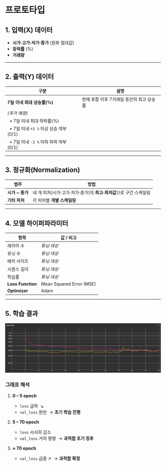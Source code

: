 #  프로토타입
## 1. 입력(X) 데이터
- **시가·고가·저가·종가** (원화 절대값)
- **등락률** (%)
- **거래량**

---

## 2. 출력(Y) 데이터
| 구분 | 설명 |
| ---- | ---- |
| **7일 이내 최대 상승률(%)** | 현재 포함 이후 7거래일 동안의 최고 상승률 |
| *(추가 예정)* | |
| &nbsp;&nbsp;• 7일 이내 최대 하락률(%) | |
| &nbsp;&nbsp;• 7일 이내 `+3 %` 이상 상승 여부 (0/1) | |
| &nbsp;&nbsp;• 7일 이내 `-3 %` 이하 하락 여부 (0/1) | |

---

## 3. 정규화(Normalization)
| 범주 | 방법 |
| ---- | ---- |
| **시가 ~ 종가** | 네 개 피처(시가·고가·저가·종가)의 **최고·최저값**으로 구간 스케일링 |
| **기타 피처** | 각 피처별 **개별 스케일링** |

---

## 4. 모델 하이퍼파라미터
| 항목 | 값 / 비고 |
| ---- | ---------- |
| 레이어 수 | _튜닝 대상_ |
| 유닛 수 | _튜닝 대상_ |
| 배치 사이즈 | _튜닝 대상_ |
| 시퀀스 길이 | _튜닝 대상_ |
| 학습률 | _튜닝 대상_ |
| **Loss Function** | Mean Squared Error (MSE) |
| **Optimizer** | Adam |

---

## 5. 학습 결과
![Loss vs Val_Loss](../images/25-06-24_prototype.png)

### 그래프 해석
1. **0 – 5 epoch**  
   - `loss` 급락 &nbsp;↘  
   - `val_loss` 완만 &nbsp;→ **초기 학습 진행**

2. **5 – 70 epoch**  
   - `loss` 서서히 감소  
   - `val_loss` 거의 평평 &nbsp;→ **과적합 초기 징후**

3. **≈ 70 epoch**  
   - `val_loss` 급증 ↗ &nbsp;→ **과적합 확정**
